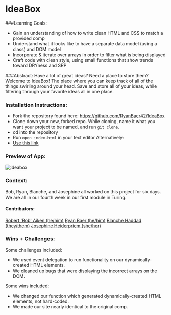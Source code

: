 # IdeaBox


###Learning Goals:
- Gain an understanding of how to write clean HTML and CSS to match a provided comp
- Understand what it looks like to have a separate data model (using a class) and DOM model
- Incorporate & iterate over arrays in order to filter what is being displayed
- Craft code with clean style, using small functions that show trends toward DRYness and SRP


###Abstract:
Have a lot of great ideas? Need a place to store them? Welcome to IdeaBox! The place where you can keep track of all of the things swirling around your head. Save and store all of your ideas, while filtering through your favorite ideas all in one place. 


### Installation Instructions:
- Fork the repository found here: https://github.com/RyanBaer42/IdeaBox 
- Clone down your new, forked repo. While cloning, name it what you want your project to be named, and run `git clone`. 
- cd into the repository
- Run `open index.html` in your text editor
Alternatively: 
- [Use this link](https://ryanbaer42.github.io/IdeaBox/)

### Preview of App:

![ideabox](https://user-images.githubusercontent.com/108428451/200425330-da8582fa-a874-4a02-aeb2-94939566e16d.gif)

### Context:
Bob, Ryan, Blanche, and Josephine all worked on this project for six days. We are all in our fourth week in our first module in Turing. 


#### Contributors:
[Robert 'Bob' Aiken (he/him)](https://www.linkedin.com/in/robertsiraaiken/)
[Ryan Baer (he/him)](https://www.linkedin.com/in/ryan-baer-33311114a/)
[Blanche Haddad (they/them)](https://www.linkedin.com/in/blanche-haddad-denver/)
[Josephine Heiderpriem (she/her)](https://www.linkedin.com/in/josephine-heidepriem-she-her-1a2b7324b/) 


### Wins + Challenges:
Some challenges included: 
- We used event delegation to run functionality on our dynamically-created HTML elements. 
- We cleaned up bugs that were displaying the incorrect arrays on the DOM. 

Some wins included:
- We changed our function which generated dynamically-created HTML elements, not hard-coded.
- We made our site nearly identical to the original comp. 
